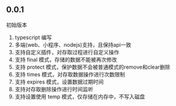 <!--
 * @Author: chenzhongsheng
 * @Date: 2023-01-07 14:52:49
 * @Description: Coding something
-->
## 0.0.1

初始版本

1. typescript 编写
2. 多端(web、小程序、nodejs)支持，且保持api一致
3. 支持自定义插件，对存取过程进行自定义操作
4. 支持 final 模式，存储的数据不能被再次修改
5. 支持 protect 模式，保护数据不会被普通模式的remove和clear删除
6. 支持 times 模式，对存取数据操作进行次数限制
7. 支持 expires 模式，设置数据过期时间
8. 支持对存取删除操作进行时间监听
9. 支持设置使用 temp 模式，仅存储在内存中，不写入磁盘
